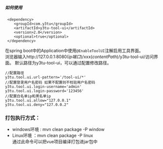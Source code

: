 ##### 如何使用
```
 <dependency>
    <groupId>com.y3tu</groupId>
    <artifactId>y3tu-tool-ui</artifactId>
    <version>2.0</version>
    <optional>true</optional>
 </dependency>
```

在spring boot中的Application中使用`@EnableToolUI`注解启用工具界面。  
浏览器输入http://127.0.0.1:8080(_ip端口_)/xxx(_contentPath_)/y3tu-tool-ui/访问界面。
默认路径为y3tu-tool-ui，可以通过配置修改路径。

```
//配置路径
y3tu.tool.ui.url-pattern='/tool-ui/*' 
//配置登录用户名密码 如果不配置则不校验用户名密码
y3tu.tool.ui.login-username='admin'
y3tu.tool.ui.login-password='123456'
//配置白名单ip和黑名单ip
y3tu.tool.ui.allow="127.0.0.1"
y3tu.tool.ui.deny="127.0.0.2"
```

### 打包执行方式：
* windows环境 : mvn clean package -P window
* Linux环境 ：mvn clean package -P linux   
通过此命令可以把vue项目编译打包进jar包中